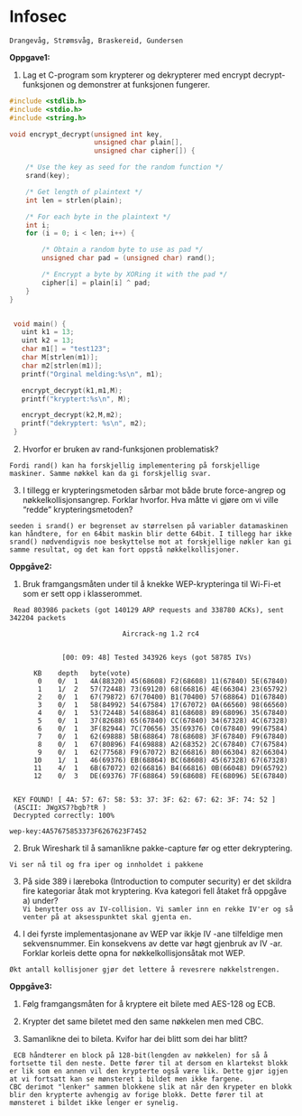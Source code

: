 # Infosec
```
Drangevåg, Strømsvåg, Braskereid, Gundersen
```
**Oppgave1:**
1. Lag et C-program som krypterer og dekrypterer med encrypt decrypt-
funksjonen og demonstrer at funksjonen fungerer.

```c
#include <stdlib.h>
#include <stdio.h>
#include <string.h>

void encrypt_decrypt(unsigned int key,
                     unsigned char plain[],
                     unsigned char cipher[]) {

    /* Use the key as seed for the random function */
    srand(key);

    /* Get length of plaintext */
    int len = strlen(plain);

    /* For each byte in the plaintext */
    int i;
    for (i = 0; i < len; i++) {

        /* Obtain a random byte to use as pad */
        unsigned char pad = (unsigned char) rand();

        /* Encrypt a byte by XORing it with the pad */
        cipher[i] = plain[i] ^ pad;
    }
}


 void main() {
   uint k1 = 13;
   uint k2 = 13;
   char m1[] = "test123";
   char M[strlen(m1)];
   char m2[strlen(m1)];
   printf("Orginal melding:%s\n", m1);

   encrypt_decrypt(k1,m1,M);
   printf("kryptert:%s\n", M);

   encrypt_decrypt(k2,M,m2);
   printf("dekryptert: %s\n", m2);
 }

```

2. Hvorfor er bruken av rand-funksjonen problematisk?

``Fordi rand() kan ha forskjellig implementering på forskjellige maskiner. Samme nøkkel kan da gi forskjellig svar.``

3. I tillegg er krypteringsmetoden sårbar mot både brute force-angrep og
nøkkelkollisjonsangrep. Forklar hvorfor. Hva måtte vi gjøre om vi ville
“redde” krypteringsmetoden?

``seeden i srand() er begrenset av størrelsen på variabler datamaskinen kan håndtere, for en 64bit maskin blir dette 64bit. I tillegg har ikke srand() nødvendigvis noe beskyttelse mot at forskjellige nøkler kan gi samme resultat, og det kan fort oppstå nøkkelkollisjoner.``

**Oppgåve2:**
1. Bruk framgangsmåten under til å knekke WEP-krypteringa til Wi-Fi-et som
er sett opp i klasserommet.

``` Read 803986 packets (got 140129 ARP requests and 338780 ACKs), sent 342204 packets```

                                Aircrack-ng 1.2 rc4


                 [00: 09: 48] Tested 343926 keys (got 58785 IVs)

          KB    depth   byte(vote)
           0    0/  1   4A(88320) 45(68608) F2(68608) 11(67840) 5E(67840)
           1    1/  2   57(72448) 73(69120) 68(66816) 4E(66304) 23(65792)
           2    0/  1   67(79872) 67(70400) B1(70400) 57(68864) D1(67840)
           3    0/  1   58(84992) 54(67584) 17(67072) 0A(66560) 98(66560)
           4    0/  1   53(72448) 54(68864) 81(68608) 89(68096) 35(67840)
           5    0/  1   37(82688) 65(67840) CC(67840) 34(67328) 4C(67328)
           6    0/  1   3F(82944) 7C(70656) 35(69376) C0(67840) 99(67584)
           7    0/  1   62(69888) 5B(68864) 78(68608) 3F(67840) F9(67840)
           8    0/  1   67(80896) F4(69888) A2(68352) 2C(67840) C7(67584)
           9    0/  1   62(77568) F9(67072) B2(66816) 80(66304) 82(66304)
          10    1/  1   46(69376) EB(68864) BC(68608) 45(67328) 67(67328)
          11    4/  1   6B(67072) 02(66816) B4(66816) 0B(66048) D9(65792)
          12    0/  3   DE(69376) 7F(68864) 59(68608) FE(68096) 5E(67840)


     KEY FOUND! [ 4A: 57: 67: 58: 53: 37: 3F: 62: 67: 62: 3F: 74: 52 ]
     (ASCII: JWgXS7?bgb?tR )
	 Decrypted correctly: 100%

``wep-key:4A57675853373F6267623F7452``

2. Bruk Wireshark til å samanlikne pakke-capture før og etter dekryptering.

``Vi ser nå til og fra iper og innholdet i pakkene``

3. På side 389 i læreboka (Introduction to computer security) er det skildra
fire kategoriar åtak mot kryptering. Kva kategori fell åtaket frå oppgåve a)
under? </br>``Vi benytter oss av IV-collision. Vi samler inn en rekke IV'er og så venter på at aksesspunktet skal gjenta en.``

4. I dei fyrste implementasjonane av WEP var ikkje IV -ane tilfeldige men
sekvensnummer. Ein konsekvens av dette var høgt gjenbruk av IV -ar.
Forklar korleis dette opna for nøkkelkollisjonsåtak mot WEP.

``Økt antall kollisjoner gjør det lettere å revesrere nøkkelstrengen. ``

**Oppgåve3:**
1. Følg framgangsmåten for å kryptere eit bilete med AES-128 og ECB.

2. Krypter det same biletet med den same nøkkelen men med CBC.

3. Samanlikne dei to bileta. Kvifor har dei blitt som dei har blitt? </br>

`` ECB håndterer en block på 128-bit(lengden av nøkkelen) for så å fortsette til den neste. Dette fører til at dersom en klartekst blokk er lik som en annen vil den krypterte også være lik. Dette gjør igjen at vi fortsatt kan se mønsteret i bildet men ikke fargene.`` </br>
``CBC derimot "lenker" sammen blokkene slik at når den krypeter en blokk blir den krypterte avhengig av forige blokk. Dette fører til at mønsteret i bildet ikke lenger er synelig.
``
